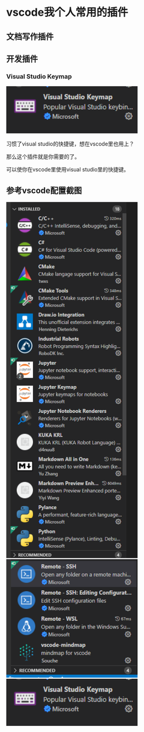 # vscode我个人常用的插件

## 文档写作插件

## 开发插件

### Visual Studio Keymap

<div align=left><img width = '350' src ="../asset/VSkeymap.png"/></div>

习惯了visual studio的快捷键，想在vscode里也用上？

那么这个插件就是你需要的了。

可以使你在vscode里使用visual studio里的快捷键。

## 参考vscode配置截图

<div align=left><img width = '350' src ="../asset/vscode-plugin-list01.png"/></div>

<div align=left><img width = '350' src ="../asset/vscode-plugin-list02.png"/></div>

<div align=left><img width = '350' src ="../asset/VSkeymap.png"/></div>

